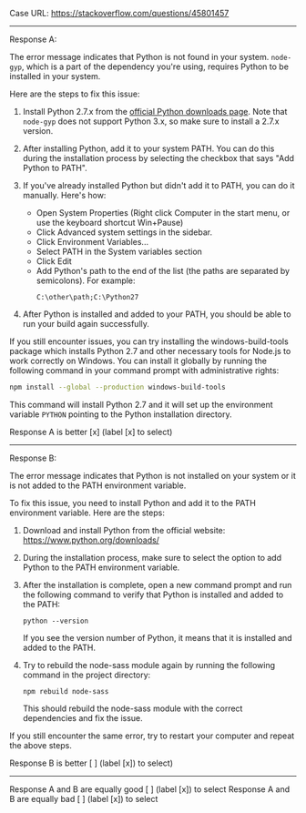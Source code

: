 Case URL: https://stackoverflow.com/questions/45801457

------
Response A:

The error message indicates that Python is not found in your system. `node-gyp`, which is a part of the dependency you're using, requires Python to be installed in your system.

Here are the steps to fix this issue:

1. Install Python 2.7.x from the [official Python downloads page](https://www.python.org/downloads/). Note that `node-gyp` does not support Python 3.x, so make sure to install a 2.7.x version.

2. After installing Python, add it to your system PATH. You can do this during the installation process by selecting the checkbox that says "Add Python to PATH".

3. If you've already installed Python but didn't add it to PATH, you can do it manually. Here's how:

   - Open System Properties (Right click Computer in the start menu, or use the keyboard shortcut Win+Pause)
   - Click Advanced system settings in the sidebar.
   - Click Environment Variables...
   - Select PATH in the System variables section
   - Click Edit
   - Add Python's path to the end of the list (the paths are separated by semicolons). For example:
     ```
     C:\other\path;C:\Python27
     ```

4. After Python is installed and added to your PATH, you should be able to run your build again successfully.

If you still encounter issues, you can try installing the windows-build-tools package which installs Python 2.7 and other necessary tools for Node.js to work correctly on Windows. You can install it globally by running the following command in your command prompt with administrative rights:

```bash
npm install --global --production windows-build-tools
```

This command will install Python 2.7 and it will set up the environment variable `PYTHON` pointing to the Python installation directory.

Response A is better [x] (label [x] to select)

-------
Response B:

The error message indicates that Python is not installed on your system or it is not added to the PATH environment variable. 

To fix this issue, you need to install Python and add it to the PATH environment variable. Here are the steps:

1. Download and install Python from the official website: https://www.python.org/downloads/

2. During the installation process, make sure to select the option to add Python to the PATH environment variable.

3. After the installation is complete, open a new command prompt and run the following command to verify that Python is installed and added to the PATH:

   ```
   python --version
   ```

   If you see the version number of Python, it means that it is installed and added to the PATH.

4. Try to rebuild the node-sass module again by running the following command in the project directory:

   ```
   npm rebuild node-sass
   ```

   This should rebuild the node-sass module with the correct dependencies and fix the issue.

If you still encounter the same error, try to restart your computer and repeat the above steps.

Response B is better [ ] (label [x]) to select)

-------

Response A and B are equally good [ ] (label [x]) to select
Response A and B are equally bad [ ] (label [x]) to select
